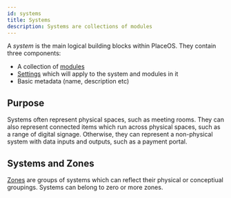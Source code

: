 ```yaml
---
id: systems
title: Systems
description: Systems are collections of modules
---
```

<!-- # Systems -->

A *system* is the main logical building blocks within PlaceOS. 
They contain three components:
- A collection of [modules](modules.md)
- [Settings](settings.md) which will apply to the system and modules in it
- Basic metadata (name, description etc)

<!-- images pending asset folder or mermaid.js -->
<!-- ![Systems have settings and a collection of modules.](../.gitbook/assets/concepts-system.svg) -->

## Purpose

Systems often represent physical spaces, such as meeting rooms.
They can also represent connected items which run across physical spaces, such as a range of digital signage. 
Otherwise, they can represent a non-physical system with data inputs and outputs, such as a payment portal.

## Systems and Zones

[Zones](zones.md) are groups of systems which can reflect their physical or conceptiual groupings.
Systems can belong to zero or more zones.
<!-- not sure about zero -->